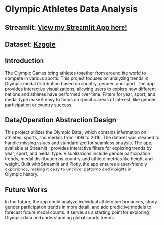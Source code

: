 # Olympic Athletes Data Analysis

## Streamlit: [View my Streamlit App here!](https://final-project-va-bharath-kumar.streamlit.app/ "Click to view the dashboard")



## Dataset: [Kaggle](https://www.olympedia.org/statistics/medal/country)



## Introduction
The Olympic Games bring athletes together from around the world to compete in various sports. This project focuses on analyzing trends in Olympic medal distribution based on country, gender, and sport. The app provides interactive visualizations, allowing users to explore how different nations and athletes have performed over time. Filters for year, sport, and medal type make it easy to focus on specific areas of interest, like gender participation or country success.

## Data/Operation Abstraction Design

This project utilizes the Olympic Data , which contains information on athletes, sports, and medals from 1896 to 2016. The dataset was cleaned to handle missing values and standardized for seamless analysis. The app, available at Streamlit , provides interactive filters for exploring trends by year, sport, and medal type. Visualizations include gender participation trends, medal distribution by country, and athlete metrics like height and weight. Built with Streamlit and Plotly, the app ensures a user-friendly experience, making it easy to uncover patterns and insights in Olympic history.

## Future Works

In the future, the app could analyze individual athlete performances, study gender participation trends in more detail, and add predictive models to forecast future medal counts. It serves as a starting point for exploring Olympic data and understanding global sports trends

